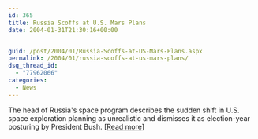 ```yaml
---
id: 365
title: Russia Scoffs at U.S. Mars Plans
date: 2004-01-31T21:30:16+00:00


guid: /post/2004/01/Russia-Scoffs-at-US-Mars-Plans.aspx
permalink: /2004/01/russia-scoffs-at-us-mars-plans/
dsq_thread_id:
  - "77962066"
categories:
  - News
---
```

<body xmlns="http://www.w3.org/1999/xhtml">
    <div class="Section1">
        <p class="MsoNormal">
            The head of Russia's space program describes the sudden shift in U.S. space exploration
            planning as unrealistic and dismisses it as election-year posturing by President Bush.
            [<a href="http://www.wired.com/news/technology/0,1282,62097,00.html">Read more</a>]
        </p>
    </div>
</body>